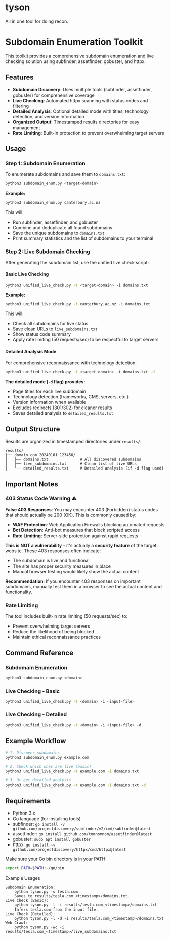 # tyson
All in one tool for doing recon.

# Subdomain Enumeration Toolkit

This toolkit provides a comprehensive subdomain enumeration and live checking solution using subfinder, assetfinder, gobuster, and httpx.

## Features

- **Subdomain Discovery**: Uses multiple tools (subfinder, assetfinder, gobuster) for comprehensive coverage
- **Live Checking**: Automated httpx scanning with status codes and filtering
- **Detailed Analysis**: Optional detailed mode with titles, technology detection, and version information
- **Organized Output**: Timestamped results directories for easy management
- **Rate Limiting**: Built-in protection to prevent overwhelming target servers

## Usage

### Step 1: Subdomain Enumeration

To enumerate subdomains and save them to `domains.txt`:

```bash
python3 subdomain_enum.py <target-domain>
```

**Example:**

```bash
python3 subdomain_enum.py canterbury.ac.nz
```

This will:
- Run subfinder, assetfinder, and gobuster
- Combine and deduplicate all found subdomains
- Save the unique subdomains to `domains.txt`
- Print summary statistics and the list of subdomains to your terminal

### Step 2: Live Subdomain Checking

After generating the subdomain list, use the unified live check script:

#### Basic Live Checking

```bash
python3 unified_live_check.py -t <target-domain> -i domains.txt
```

**Example:**

```bash
python3 unified_live_check.py -t canterbury.ac.nz -i domains.txt
```

This will:
- Check all subdomains for live status
- Save clean URLs to `live_subdomains.txt`
- Show status code summary
- Apply rate limiting (50 requests/sec) to be respectful to target servers

#### Detailed Analysis Mode

For comprehensive reconnaissance with technology detection:

```bash
python3 unified_live_check.py -t <target-domain> -i domains.txt -d
```

**The detailed mode (`-d` flag) provides:**
- Page titles for each live subdomain
- Technology detection (frameworks, CMS, servers, etc.)
- Version information when available
- Excludes redirects (301/302) for cleaner results
- Saves detailed analysis to `detailed_results.txt`

## Output Structure

Results are organized in timestamped directories under `results/`:

```
results/
├── domain.com_20240101_123456/
│   ├── domains.txt              # All discovered subdomains
│   ├── live_subdomains.txt      # Clean list of live URLs
│   └── detailed_results.txt     # Detailed analysis (if -d flag used)
```

## Important Notes

### 403 Status Code Warning ⚠️

**False 403 Responses**: You may encounter 403 (Forbidden) status codes that should actually be 200 (OK). This is commonly caused by:

- **WAF Protection**: Web Application Firewalls blocking automated requests
- **Bot Detection**: Anti-bot measures that block scripted access
- **Rate Limiting**: Server-side protection against rapid requests

**This is NOT a vulnerability** - it's actually a **security feature** of the target website. These 403 responses often indicate:
- The subdomain is live and functional
- The site has proper security measures in place
- Manual browser testing would likely show the actual content

**Recommendation**: If you encounter 403 responses on important subdomains, manually test them in a browser to see the actual content and functionality.

### Rate Limiting

The tool includes built-in rate limiting (50 requests/sec) to:
- Prevent overwhelming target servers
- Reduce the likelihood of being blocked
- Maintain ethical reconnaissance practices

## Command Reference

### Subdomain Enumeration
```bash
python3 subdomain_enum.py <domain>
```

### Live Checking - Basic
```bash
python3 unified_live_check.py -t <domain> -i <input-file>
```

### Live Checking - Detailed
```bash
python3 unified_live_check.py -t <domain> -i <input-file> -d
```

## Example Workflow

```bash
# 1. Discover subdomains
python3 subdomain_enum.py example.com

# 2. Check which ones are live (basic)
python3 unified_live_check.py -t example.com -i domains.txt

# 3. Or get detailed analysis
python3 unified_live_check.py -t example.com -i domains.txt -d
```

## Requirements

- Python 3.x
- Go language (for installing tools)
- subfinder: `go install -v github.com/projectdiscovery/subfinder/v2/cmd/subfinder@latest`
- assetfinder: `go install github.com/tomnomnom/assetfinder@latest`
- gobuster: `sudo apt install gobuster`
- httpx: `go install -v github.com/projectdiscovery/httpx/cmd/httpx@latest`

Make sure your Go bin directory is in your PATH:
```bash
export PATH=$PATH:~/go/bin
```
Example Usages

    Subdomain Enumeration:
        python tyson.py -s tesla.com
        Saves to results/tesla.com_<timestamp>/domains.txt.
    Live Check (Basic):
        python tyson.py -l -i results/tesla.com_<timestamp>/domains.txt
        Infers tesla.com from the input file.
    Live Check (Detailed):
        python tyson.py -l -d -i results/tesla.com_<timestamp>/domains.txt
    Web Crawl:
        python tyson.py -wc -i results/tesla.com_<timestamp>/live_subdomains.txt